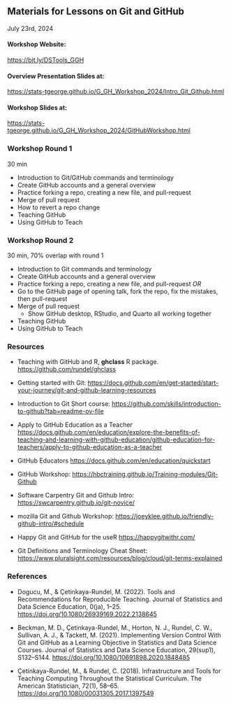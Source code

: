 ## Materials for Lessons on Git and GitHub

July 23rd, 2024

#### Workshop Website:

<https://bit.ly/DSTools_GGH>

#### Overview Presentation Slides at:

<https://stats-tgeorge.github.io/G_GH_Workshop_2024/Intro_Git_Github.html>

#### Workshop Slides at:

<https://stats-tgeorge.github.io/G_GH_Workshop_2024/GitHubWorkshop.html>

### Workshop Round 1

30 min

-   Introduction to Git/GitHub commands and terminology
-   Create GitHub accounts and a general overview
-   Practice forking a repo, creating a new file, and pull-request
-   Merge of pull request
-   How to revert a repo change
-   Teaching GitHub
-   Using GitHub to Teach

### Workshop Round 2

30 min, 70% overlap with round 1

-   Introduction to Git commands and terminology
-   Create GitHub accounts and a general overview
-   Practice forking a repo, creating a new file, and pull-request *OR*
-   Go to the GitHub page of opening talk, fork the repo, fix the mistakes, then pull-request
-   Merge of pull request
    -   Show GitHub desktop, RStudio, and Quarto all working together
-   Teaching GitHub
-   Using GitHub to Teach

### Resources

-   Teaching with GitHub and R, **ghclass** R package. <https://github.com/rundel/ghclass>

-   Getting started with Git: <https://docs.github.com/en/get-started/start-your-journey/git-and-github-learning-resources>

-   Introduction to Git Short course: <https://github.com/skills/introduction-to-github?tab=readme-ov-file>

-   Apply to GitHub Education as a Teacher <https://docs.github.com/en/education/explore-the-benefits-of-teaching-and-learning-with-github-education/github-education-for-teachers/apply-to-github-education-as-a-teacher>

-   GitHub Educators <https://docs.github.com/en/education/quickstart>

-   GitHub Workshop: <https://hbctraining.github.io/Training-modules/Git-Github>

-   Software Carpentry Git and Github Intro: <https://swcarpentry.github.io/git-novice/>

-   mozilla Git and Github Workshop: <https://joeyklee.github.io/friendly-github-intro/#schedule>

-   Happy Git and GitHub for the useR <https://happygitwithr.com/>

-   Git Definitions and Terminology Cheat Sheet: <https://www.pluralsight.com/resources/blog/cloud/git-terms-explained>

### References

-   Dogucu, M., & Çetinkaya-Rundel, M. (2022). Tools and Recommendations for Reproducible Teaching. Journal of Statistics and Data Science Education, 0(ja), 1–25. https://doi.org/10.1080/26939169.2022.2138645

-   Beckman, M. D., Çetinkaya-Rundel, M., Horton, N. J., Rundel, C. W., Sullivan, A. J., & Tackett, M. (2021). Implementing Version Control With Git and GitHub as a Learning Objective in Statistics and Data Science Courses. Journal of Statistics and Data Science Education, 29(sup1), S132–S144. https://doi.org/10.1080/10691898.2020.1848485

-   Çetinkaya-Rundel, M., & Rundel, C. (2018). Infrastructure and Tools for Teaching Computing Throughout the Statistical Curriculum. The American Statistician, 72(1), 58–65. https://doi.org/10.1080/00031305.2017.1397549
